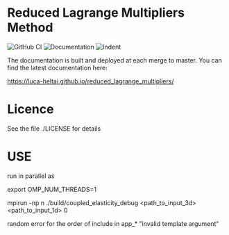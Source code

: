 Reduced Lagrange Multipliers Method
===================================

![GitHub CI](https://github.com/luca-heltai/reduced_lagrange_multipliers/actions/workflows/tests.yml/badge.svg)
![Documentation](https://github.com/luca-heltai/reduced_lagrange_multipliers/actions/workflows/doxygen.yml/badge.svg)
![Indent](https://github.com/luca-heltai/reduced_lagrange_multipliers/actions/workflows/indentation.yml/badge.svg)


The documentation is built and deployed at each merge to master. You can 
find the latest documentation here:

https://luca-heltai.github.io/reduced_lagrange_multipliers/

Licence
=======

See the file ./LICENSE for details

USE
=======



run in parallel as

export OMP_NUM_THREADS=1 

mpirun -np n ./build/coupled_elasticity_debug <path_to_input_3d> <path_to_input_1d> <couplingSampling> <couplingStart> 0

random error for the order of include in app_* "invalid template argument"

